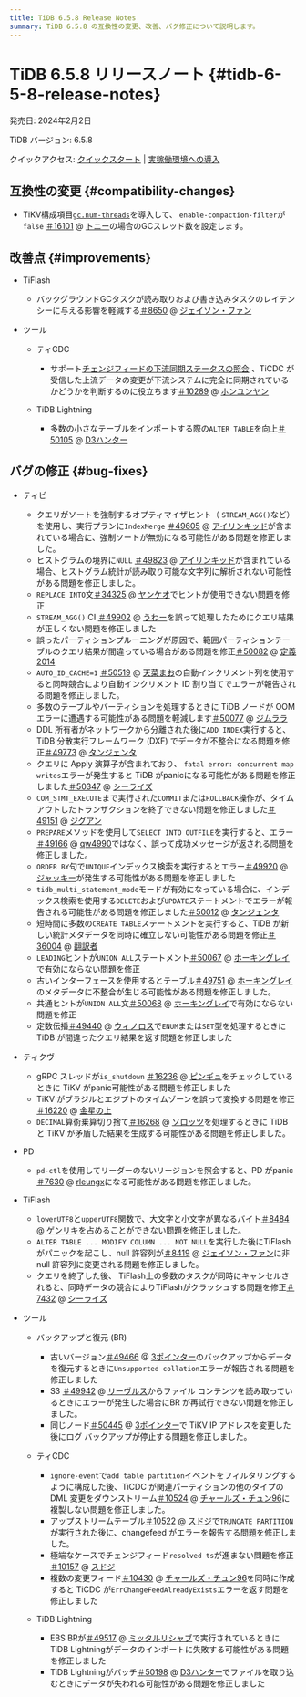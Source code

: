 ```yaml
---
title: TiDB 6.5.8 Release Notes
summary: TiDB 6.5.8 の互換性の変更、改善、バグ修正について説明します。
---
```


# TiDB 6.5.8 リリースノート {#tidb-6-5-8-release-notes}

発売日: 2024年2月2日

TiDB バージョン: 6.5.8

クイックアクセス: [クイックスタート](https://docs.pingcap.com/tidb/v6.5/quick-start-with-tidb) | [実稼働環境への導入](https://docs.pingcap.com/tidb/v6.5/production-deployment-using-tiup)

## 互換性の変更 {#compatibility-changes}

-   TiKV構成項目[`gc.num-threads`](https://docs.pingcap.com/tidb/v6.5/tikv-configuration-file#num-threads-new-in-v658)を導入して、 `enable-compaction-filter`が`false` [＃16101](https://github.com/tikv/tikv/issues/16101) @ [トニー](https://github.com/tonyxuqqi)の場合のGCスレッド数を設定します。

## 改善点 {#improvements}

-   TiFlash

    -   バックグラウンドGCタスクが読み取りおよび書き込みタスクのレイテンシーに与える影響を軽減する[＃8650](https://github.com/pingcap/tiflash/issues/8650) @ [ジェイソン・ファン](https://github.com/JaySon-Huang)

-   ツール

    -   ティCDC

        -   サポート[チェンジフィードの下流同期ステータスの照会](https://docs.pingcap.com/tidb/v6.5/ticdc-open-api-v2#query-whether-a-specific-replication-task-is-completed) 、TiCDC が受信した上流データの変更が下流システムに完全に同期されているかどうかを判断するのに役立ちます[＃10289](https://github.com/pingcap/tiflow/issues/10289) @ [ホンユンヤン](https://github.com/hongyunyan)

    -   TiDB Lightning

        -   多数の小さなテーブルをインポートする際の`ALTER TABLE`を向上[＃50105](https://github.com/pingcap/tidb/issues/50105) @ [D3ハンター](https://github.com/D3Hunter)

## バグの修正 {#bug-fixes}

-   ティビ

    -   クエリがソートを強制するオプティマイザヒント（ `STREAM_AGG()`など）を使用し、実行プランに`IndexMerge` [＃49605](https://github.com/pingcap/tidb/issues/49605) @ [アイリンキッド](https://github.com/AilinKid)が含まれている場合に、強制ソートが無効になる可能性がある問題を修正しました。
    -   ヒストグラムの境界に`NULL` [＃49823](https://github.com/pingcap/tidb/issues/49823) @ [アイリンキッド](https://github.com/AilinKid)が含まれている場合、ヒストグラム統計が読み取り可能な文字列に解析されない可能性がある問題を修正しました。
    -   `REPLACE INTO`文[＃34325](https://github.com/pingcap/tidb/issues/34325) @ [ヤンケオ](https://github.com/YangKeao)でヒントが使用できない問題を修正
    -   `STREAM_AGG()` CI [＃49902](https://github.com/pingcap/tidb/issues/49902) @ [うわー](https://github.com/wshwsh12)を誤って処理したためにクエリ結果が正しくない問題を修正しました
    -   誤ったパーティションプルーニングが原因で、範囲パーティションテーブルのクエリ結果が間違っている場合がある問題を修正[＃50082](https://github.com/pingcap/tidb/issues/50082) @ [定義2014](https://github.com/Defined2014)
    -   `AUTO_ID_CACHE=1` [＃50519](https://github.com/pingcap/tidb/issues/50519) @ [天菜まお](https://github.com/tiancaiamao)の自動インクリメント列を使用すると同時競合により自動インクリメント ID 割り当てでエラーが報告される問題を修正しました。
    -   多数のテーブルやパーティションを処理するときに TiDB ノードが OOM エラーに遭遇する可能性がある問題を軽減します[＃50077](https://github.com/pingcap/tidb/issues/50077) @ [ジムララ](https://github.com/zimulala)
    -   DDL 所有者がネットワークから分離された後に`ADD INDEX`実行すると、TiDB 分散実行フレームワーク (DXF) でデータが不整合になる問題を修正[＃49773](https://github.com/pingcap/tidb/issues/49773) @ [タンジェンタ](https://github.com/tangenta)
    -   クエリに Apply 演算子が含まれており、 `fatal error: concurrent map writes`エラーが発生すると TiDB がpanicになる可能性がある問題を修正しました[＃50347](https://github.com/pingcap/tidb/issues/50347) @ [シーライズ](https://github.com/SeaRise)
    -   `COM_STMT_EXECUTE`まで実行された`COMMIT`または`ROLLBACK`操作が、タイムアウトしたトランザクションを終了できない問題を修正しました[＃49151](https://github.com/pingcap/tidb/issues/49151) @ [ジグアン](https://github.com/zyguan)
    -   `PREPARE`メソッドを使用して`SELECT INTO OUTFILE`を実行すると、エラー[＃49166](https://github.com/pingcap/tidb/issues/49166) @ [qw4990](https://github.com/qw4990)ではなく、誤って成功メッセージが返される問題を修正しました。
    -   `ORDER BY`句で`UNIQUE`インデックス検索を実行するとエラー[＃49920](https://github.com/pingcap/tidb/issues/49920) @ [ジャッキー](https://github.com/jackysp)が発生する可能性がある問題を修正しました
    -   `tidb_multi_statement_mode`モードが有効になっている場合に、インデックス検索を使用する`DELETE`および`UPDATE`ステートメントでエラーが報告される可能性がある問題を修正しました[＃50012](https://github.com/pingcap/tidb/issues/50012) @ [タンジェンタ](https://github.com/tangenta)
    -   短時間に多数の`CREATE TABLE`ステートメントを実行すると、TiDB が新しい統計メタデータを同時に確立しない可能性がある問題を修正[＃36004](https://github.com/pingcap/tidb/issues/36004) @ [翻訳者](https://github.com/xuyifangreeneyes)
    -   `LEADING`ヒントが`UNION ALL`ステートメント[＃50067](https://github.com/pingcap/tidb/issues/50067) @ [ホーキングレイ](https://github.com/hawkingrei)で有効にならない問題を修正
    -   古いインターフェースを使用するとテーブル[＃49751](https://github.com/pingcap/tidb/issues/49751) @ [ホーキングレイ](https://github.com/hawkingrei)のメタデータに不整合が生じる可能性がある問題を修正しました。
    -   共通ヒントが`UNION ALL`文[＃50068](https://github.com/pingcap/tidb/issues/50068) @ [ホーキングレイ](https://github.com/hawkingrei)で有効にならない問題を修正
    -   定数伝播[＃49440](https://github.com/pingcap/tidb/issues/49440) @ [ウィノロス](https://github.com/winoros)で`ENUM`または`SET`型を処理するときに TiDB が間違ったクエリ結果を返す問題を修正しました

-   ティクヴ

    -   gRPC スレッドが`is_shutdown` [＃16236](https://github.com/tikv/tikv/issues/16236) @ [ピンギュ](https://github.com/pingyu)をチェックしているときに TiKV がpanic可能性がある問題を修正しました
    -   TiKV がブラジルとエジプトのタイムゾーンを誤って変換する問題を修正[＃16220](https://github.com/tikv/tikv/issues/16220) @ [金星の上](https://github.com/overvenus)
    -   `DECIMAL`算術乗算切り捨て[＃16268](https://github.com/tikv/tikv/issues/16268) @ [ソロッツ](https://github.com/solotzg)を処理するときに TiDB と TiKV が矛盾した結果を生成する可能性がある問題を修正しました。

-   PD

    -   `pd-ctl`を使用してリーダーのないリージョンを照会すると、PD がpanic[＃7630](https://github.com/tikv/pd/issues/7630) @ [rleungx](https://github.com/rleungx)になる可能性がある問題を修正しました。

-   TiFlash

    -   `lowerUTF8`と`upperUTF8`関数で、大文字と小文字が異なるバイト[＃8484](https://github.com/pingcap/tiflash/issues/8484) @ [ゲンリキ](https://github.com/gengliqi)を占めることができない問題を修正しました。
    -   `ALTER TABLE ... MODIFY COLUMN ... NOT NULL`を実行した後にTiFlash がパニックを起こし、null 許容列が[＃8419](https://github.com/pingcap/tiflash/issues/8419) @ [ジェイソン・ファン](https://github.com/JaySon-Huang)に非 null 許容列に変更される問題を修正しました。
    -   クエリを終了した後、 TiFlash上の多数のタスクが同時にキャンセルされると、同時データの競合によりTiFlashがクラッシュする問題を修正[＃7432](https://github.com/pingcap/tiflash/issues/7432) @ [シーライズ](https://github.com/SeaRise)

-   ツール

    -   バックアップと復元 (BR)

        -   古いバージョン[＃49466](https://github.com/pingcap/tidb/issues/49466) @ [3ポインター](https://github.com/3pointer)のバックアップからデータを復元するときに`Unsupported collation`エラーが報告される問題を修正しました
        -   S3 [＃49942](https://github.com/pingcap/tidb/issues/49942) @ [リーヴルス](https://github.com/Leavrth)からファイル コンテンツを読み取っているときにエラーが発生した場合にBR が再試行できない問題を修正しました。
        -   同じノード[＃50445](https://github.com/pingcap/tidb/issues/50445) @ [3ポインター](https://github.com/3pointer)で TiKV IP アドレスを変更した後にログ バックアップが停止する問題を修正しました。

    -   ティCDC

        -   `ignore-event`で`add table partition`イベントをフィルタリングするように構成した後、TiCDC が関連パーティションの他のタイプの DML 変更をダウンストリーム[＃10524](https://github.com/pingcap/tiflow/issues/10524) @ [チャールズ・チュン96](https://github.com/CharlesCheung96)に複製しない問題を修正しました。
        -   アップストリームテーブル[＃10522](https://github.com/pingcap/tiflow/issues/10522) @ [スドジ](https://github.com/sdojjy)で`TRUNCATE PARTITION`が実行された後に、changefeed がエラーを報告する問題を修正しました。
        -   極端なケースでチェンジフィード`resolved ts`が進まない問題を修正[＃10157](https://github.com/pingcap/tiflow/issues/10157) @ [スドジ](https://github.com/sdojjy)
        -   複数の変更フィード[＃10430](https://github.com/pingcap/tiflow/issues/10430) @ [チャールズ・チュン96](https://github.com/CharlesCheung96)を同時に作成すると TiCDC が`ErrChangeFeedAlreadyExists`エラーを返す問題を修正しました

    -   TiDB Lightning

        -   EBS BRが[＃49517](https://github.com/pingcap/tidb/issues/49517) @ [ミッタルリシャブ](https://github.com/mittalrishabh)で実行されているときにTiDB Lightningがデータのインポートに失敗する可能性がある問題を修正しました
        -   TiDB Lightningがバッチ[＃50198](https://github.com/pingcap/tidb/issues/50198) @ [D3ハンター](https://github.com/D3Hunter)でファイルを取り込むときにデータが失われる可能性がある問題を修正しました
